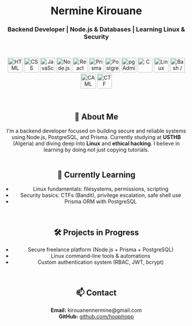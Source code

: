 <!-- PROFILE HEADER -->
<h1 align="center">Nermine Kirouane</h1>
<h3 align="center">Backend Developer | Node.js & Databases | Learning Linux & Security</h3>

<br />


<p align="center">
  <!-- HTML -->
  <img src="https://cdn.jsdelivr.net/gh/devicons/devicon/icons/html5/html5-original.svg" height="40" alt="HTML" />
  
  <!-- CSS -->
  <img src="https://cdn.jsdelivr.net/gh/devicons/devicon/icons/css3/css3-original.svg" height="40" alt="CSS" />
  
  <!-- JavaScript -->
  <img src="https://cdn.jsdelivr.net/gh/devicons/devicon/icons/javascript/javascript-original.svg" height="40" alt="JavaScript" />

  <!-- Node.js -->
  <img src="https://cdn.jsdelivr.net/gh/devicons/devicon/icons/nodejs/nodejs-original.svg" height="40" alt="Node.js" />

  <!-- React -->
  <img src="https://cdn.jsdelivr.net/gh/devicons/devicon/icons/react/react-original.svg" height="40" alt="React" />

  <!-- Prisma (works now) -->
  <img src="https://raw.githubusercontent.com/prisma/prisma/main/docs/static/img/logo.svg" height="40" alt="Prisma" />

  <!-- PostgreSQL -->
  <img src="https://cdn.jsdelivr.net/gh/devicons/devicon/icons/postgresql/postgresql-original.svg" height="40" alt="PostgreSQL" />

  <!-- pgAdmin (fallback image) -->
  <img src="https://upload.wikimedia.org/wikipedia/commons/thumb/5/51/Pgadmin_logo.png/800px-Pgadmin_logo.png" height="40" alt="pgAdmin4" />

  <!-- C Language -->
  <img src="https://cdn.jsdelivr.net/gh/devicons/devicon/icons/c/c-original.svg" height="40" alt="C" />

  <!-- Linux -->
  <img src="https://cdn.jsdelivr.net/gh/devicons/devicon/icons/linux/linux-original.svg" height="40" alt="Linux" />

  <!-- Bash (for .env and CLI scripting) -->
  <img src="https://cdn.jsdelivr.net/gh/devicons/devicon/icons/bash/bash-original.svg" height="40" alt="Bash / .env" />

  <!-- CAML Light (no official icon, using OCaml) -->
  <img src="https://upload.wikimedia.org/wikipedia/commons/8/87/OCaml_logo.svg" height="40" alt="CAML Light / OCaml" />

  <!-- CTF / Security (custom image placeholder) -->
  <img src="https://upload.wikimedia.org/wikipedia/commons/thumb/e/e1/CTF.svg/2048px-CTF.svg.png" height="40" alt="CTF" />
</p>


<br />

<!-- ABOUT ME -->
<h2 align="center">📌 About Me</h2>

<p align="center" style="max-width: 700px; margin: auto;">
  I'm a backend developer focused on building secure and reliable systems using Node.js, PostgreSQL, and Prisma.  
  Currently studying at <strong>USTHB</strong> (Algeria) and diving deep into <strong>Linux</strong> and <strong>ethical hacking</strong>.  
  I believe in learning by doing  not just copying tutorials.
</p>

<br />

<!-- CURRENT FOCUS -->
<h2 align="center">🧪 Currently Learning</h2>

<ul align="center">
  <li>Linux fundamentals: filesystems, permissions, scripting</li>
  <li>Security basics: CTFs (Bandit), privilege escalation, safe shell use</li>
  <li>Prisma ORM with PostgreSQL</li>
</ul>

<br />

<!-- PROJECTS -->
<h2 align="center">🛠️ Projects in Progress</h2>

<ul align="center">
  <li>Secure freelance platform (Node.js + Prisma + PostgreSQL)</li>
  <li>Linux command-line tools & automations</li>
  <li>Custom authentication system (RBAC, JWT, bcrypt)</li>
</ul>

<br />

<!-- CONTACT -->
<h2 align="center">📫 Contact</h2>

<p align="center">
  <strong>Email:</strong> kirouanennermine@gmail.com  
  <br />
  <strong>GitHub:</strong> <a href="https://github.com/hoophopp">github.com/hoophopp</a>
</p>




<!---
hoophopp/hoophopp is a ✨ special ✨ repository because its `README.md` (this file) appears on your GitHub profile.
You can click the Preview link to take a look at your changes.
--->
